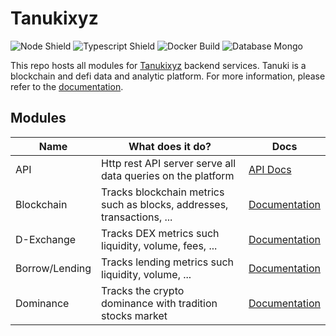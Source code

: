 # Tanukixyz

![Node Shield](https://img.shields.io/badge/Node-%5E16.0.0-brightgreen?style=flat-square&logo=JavaScript)
![Typescript Shield](https://img.shields.io/badge/Typescript-%5E4.6.3-blue?style=flat-square&logo=TypeScript)
![Docker Build](https://img.shields.io/badge/Build-Docker-9cf?style=flat-square&logo=Docker)
![Database Mongo](https://img.shields.io/badge/Database-MongoDB-success?style=flat-square&logo=MongoDB)

This repo hosts all modules for [Tanukixyz](https://tanukixyz.com) backend services.
Tanuki is a blockchain and defi data and analytic platform. For more information, please refer to the [documentation](https://docs.tanukixyz.com/).

## Modules

| Name           | What does it do?                                                       | Docs                              |
| -------------- | ---------------------------------------------------------------------- | --------------------------------- |
| API            | Http rest API server serve all data queries on the platform            | [API Docs](./docs/readme.md)      |
| Blockchain     | Tracks blockchain metrics such as blocks, addresses, transactions, ... | [Documentation](./docs/readme.md) |
| D-Exchange     | Tracks DEX metrics such liquidity, volume, fees, ...                   | [Documentation](./docs/readme.md) |
| Borrow/Lending | Tracks lending metrics such liquidity, volume, ...                     | [Documentation](./docs/readme.md) |
| Dominance      | Tracks the crypto dominance with tradition stocks market               | [Documentation](./docs/readme.md) |
